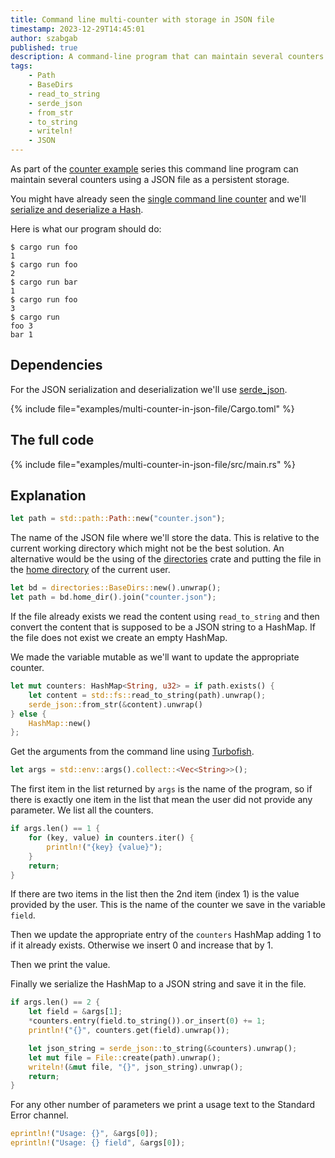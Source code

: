 ```yaml
---
title: Command line multi-counter with storage in JSON file
timestamp: 2023-12-29T14:45:01
author: szabgab
published: true
description: A command-line program that can maintain several counters in a JSON  file.
tags:
    - Path
    - BaseDirs
    - read_to_string
    - serde_json
    - from_str
    - to_string
    - writeln!
    - JSON
---
```



As part of the [counter example](https://code-maven.com/counter) series this command line program can maintain several counters using a JSON file as a persistent storage.

You might have already seen the [single command line counter](/cli-counter-with-plain-text-file) and we'll [serialize and deserialize a Hash](/serialize-hash-to-json).

Here is what our program should do:

```
$ cargo run foo
1
$ cargo run foo
2
$ cargo run bar
1
$ cargo run foo
3
$ cargo run
foo 3
bar 1
```


## Dependencies

For the JSON serialization and deserialization we'll use [serde_json](https://crates.io/crates/serde_json).

{% include file="examples/multi-counter-in-json-file/Cargo.toml" %}


## The full code

{% include file="examples/multi-counter-in-json-file/src/main.rs" %}

## Explanation


```rust
let path = std::path::Path::new("counter.json");
```

The name of the JSON file where we'll store the data. This is relative to the current working directory which might not be the best solution.
An alternative would be the using of the [directories](https://crates.io/crates/directories) crate and putting the file in the
[home directory](/home-dir) of the current user.


```rust
let bd = directories::BaseDirs::new().unwrap();
let path = bd.home_dir().join("counter.json");
```

If the file already exists we read the content using `read_to_string` and then convert the content that is supposed to be a JSON string
to a HashMap. If the file does not exist we create an empty HashMap.

We made the variable mutable as we'll want to update the appropriate counter.

```rust
let mut counters: HashMap<String, u32> = if path.exists() {
    let content = std::fs::read_to_string(path).unwrap();
    serde_json::from_str(&content).unwrap()
} else {
    HashMap::new()
};
```

Get the arguments from the command line using [Turbofish](/turbofish).

```rust
let args = std::env::args().collect::<Vec<String>>();
```

The first item in the list returned by `args` is the name of the program, so if there is exactly one item in the list that mean the user
did not provide any parameter. We list all the counters.

```rust
if args.len() == 1 {
    for (key, value) in counters.iter() {
        println!("{key} {value}");
    }
    return;
}
```

If there are two items in the list then the 2nd item (index 1) is the value provided by the user.
This is the name of the counter we save in the variable `field`.

Then we update the appropriate entry of the `counters` HashMap adding 1 to if it already exists.
Otherwise we insert 0 and increase that by 1.

Then we print the value.

Finally we serialize the HashMap to a JSON string and save it in the file.

```rust
if args.len() == 2 {
    let field = &args[1];
    *counters.entry(field.to_string()).or_insert(0) += 1;
    println!("{}", counters.get(field).unwrap());

    let json_string = serde_json::to_string(&counters).unwrap();
    let mut file = File::create(path).unwrap();
    writeln!(&mut file, "{}", json_string).unwrap();
    return;
}
```

For any other number of parameters we print a usage text to the Standard Error channel.

```rust
eprintln!("Usage: {}", &args[0]);
eprintln!("Usage: {} field", &args[0]);
```


